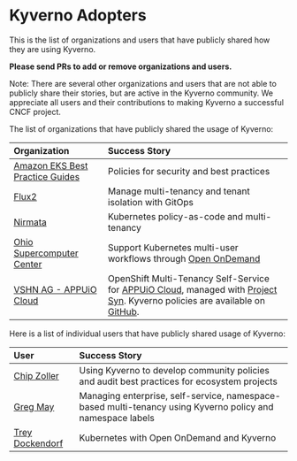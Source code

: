 # Kyverno Adopters

This is the list of organizations and users that have publicly shared how they are using Kyverno. 

**Please send PRs to add or remove organizations and users.**

Note: There are several other organizations and users that are not able to publicly share their stories, but are active in the Kyverno community. We appreciate all users and their contributions to making Kyverno a successful CNCF project.

The list of organizations that have publicly shared the usage of Kyverno:

| Organization | Success Story |
| :--- | :--- |
| [Amazon EKS Best Practice Guides](https://github.com/aws/aws-eks-best-practices/tree/master/policies/kyverno) | Policies for security and best practices |
| [Flux2](https://github.com/fluxcd/flux2-multi-tenancy#enforce-tenant-isolation) | Manage multi-tenancy and tenant isolation with GitOps |
| [Nirmata](https://nirmata.com) | Kubernetes policy-as-code and multi-tenancy |
| [Ohio Supercomputer Center](https://www.osc.edu/) | Support Kubernetes multi-user workflows through [Open OnDemand](http://openondemand.org/) |
| [VSHN AG - APPUiO Cloud](https://www.vshn.ch/) | OpenShift Multi-Tenancy Self-Service for [APPUiO Cloud](https://www.appuio.ch), managed with [Project Syn](https://syn.tools). Kyverno policies are available on [GitHub](https://github.com/appuio/component-appuio-cloud). |

<!-- append the line below to the table
| [name](URL) | brief description of how you are using Kyverno | 

-->


Here is a list of individual users that have publicly shared usage of Kyverno:

| User  | Success Story |
| :--- | :--- |
| [Chip Zoller](https://github.com/chipzoller) | Using Kyverno to develop community policies and audit best practices for ecosystem projects |
| [Greg May](https://github.com/mnrgreg) | Managing enterprise, self-service, namespace-based multi-tenancy using Kyverno policy and namespace labels |
| [Trey Dockendorf](https://github.com/treydock) | Kubernetes with Open OnDemand and Kyverno |

<!-- append the line below and tell your story
| [name](GitHub URL) | brief description | 
-->
